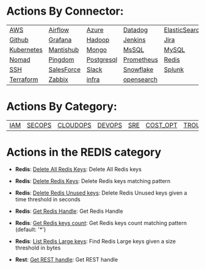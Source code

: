 # Actions By Connector:
| | | | | | 
 | ---| ---| ---| ---| ---| 
 | [AWS](lists/action_AWS.md) | [Airflow](lists/action_Airflow.md) | [Azure](lists/action_Azure.md) | [Datadog](lists/action_Datadog.md) | [ElasticSearch](lists/action_ElasticSearch.md) | [GCP](lists/action_GCP.md) |
 | [Github](lists/action_Github.md) | [Grafana](lists/action_Grafana.md) | [Hadoop](lists/action_Hadoop.md) | [Jenkins](lists/action_Jenkins.md) | [Jira](lists/action_Jira.md) | [Kafka](lists/action_Kafka.md) |
 | [Kubernetes](lists/action_Kubernetes.md) | [Mantishub](lists/action_Mantishub.md) | [Mongo](lists/action_Mongo.md) | [MsSQL](lists/action_MsSQL.md) | [MySQL](lists/action_MySQL.md) | [Netbox](lists/action_Netbox.md) |
 | [Nomad](lists/action_Nomad.md) | [Pingdom](lists/action_Pingdom.md) | [Postgresql](lists/action_Postgresql.md) | [Prometheus](lists/action_Prometheus.md) | [Redis](lists/action_Redis.md) | [Rest](lists/action_Rest.md) |
 | [SSH](lists/action_SSH.md) | [SalesForce](lists/action_SalesForce.md) | [Slack](lists/action_Slack.md) | [Snowflake](lists/action_Snowflake.md) | [Splunk](lists/action_Splunk.md) | [Stripe](lists/action_Stripe.md) |
 | [Terraform](lists/action_Terraform.md) | [Zabbix](lists/action_Zabbix.md) | [infra](lists/action_infra.md) | [opensearch](lists/action_opensearch.md) | 

 
 # Actions By Category: 
| | | | | | | | | 
 | ---| ---| ---| ---| ---| ---| ---| ---| 
 | [IAM](lists/action_IAM.md) | [SECOPS](lists/action_SECOPS.md) | [CLOUDOPS](lists/action_CLOUDOPS.md) | [DEVOPS](lists/action_DEVOPS.md) | [SRE](lists/action_SRE.md) | [COST_OPT](lists/action_COST_OPT.md) | [TROUBLESHOOTING](lists/action_TROUBLESHOOTING.md) | [ES](lists/action_ES.md) | 


 # Actions in the REDIS category
* **Redis**: [Delete All Redis Keys](https://github.com/unskript/Awesome-CloudOps-Automation/tree/master/Redis/legos/redis_delete_all_keys/redis_delete_all_keys.py): Delete All Redis keys

* **Redis**: [Delete Redis Keys](https://github.com/unskript/Awesome-CloudOps-Automation/tree/master/Redis/legos/redis_delete_keys/redis_delete_keys.py): Delete Redis keys matching pattern

* **Redis**: [Delete Redis Unused keys](https://github.com/unskript/Awesome-CloudOps-Automation/tree/master/Redis/legos/redis_delete_stale_keys/redis_delete_stale_keys.py): Delete Redis Unused keys given a time threshold in seconds

* **Redis**: [Get Redis Handle](https://github.com/unskript/Awesome-CloudOps-Automation/tree/master/Redis/legos/redis_get_handle/redis_get_handle.py): Get Redis Handle

* **Redis**: [Get Redis keys count](https://github.com/unskript/Awesome-CloudOps-Automation/tree/master/Redis/legos/redis_get_keys_count/redis_get_keys_count.py): Get Redis keys count matching pattern (default: '*')

* **Redis**: [ List Redis Large keys](https://github.com/unskript/Awesome-CloudOps-Automation/tree/master/Redis/legos/redis_list_large_keys/redis_list_large_keys.py): Find Redis Large keys given a size threshold in bytes

* **Rest**: [Get REST handle](https://github.com/unskript/Awesome-CloudOps-Automation/tree/master/Rest/legos/rest_get_handle/rest_get_handle.py): Get REST handle

